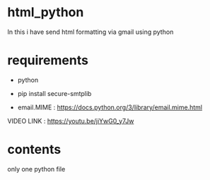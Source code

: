 # html_python
In this i have send html formatting via gmail using python
# requirements
* python
* pip install secure-smtplib

* email.MIME : https://docs.python.org/3/library/email.mime.html

 VIDEO LINK : https://youtu.be/jiYwG0_y7Jw 

# contents
only one python file
